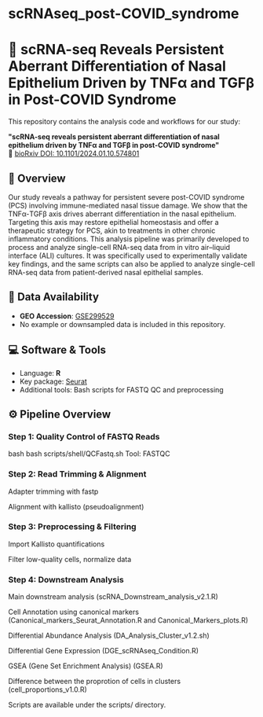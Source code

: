 # scRNAseq_post-COVID_syndrome

# 🧬 scRNA-seq Reveals Persistent Aberrant Differentiation of Nasal Epithelium Driven by TNFα and TGFβ in Post-COVID Syndrome

This repository contains the analysis code and workflows for our study:

**"scRNA-seq reveals persistent aberrant differentiation of nasal epithelium driven by TNFα and TGFβ in post-COVID syndrome"**  
📄 [bioRxiv DOI: 10.1101/2024.01.10.574801](https://doi.org/10.1101/2024.01.10.574801)

## 🧠 Overview

Our study reveals a pathway for persistent severe post-COVID syndrome (PCS) involving immune-mediated nasal tissue damage. We show that the TNFα-TGFβ axis drives aberrant differentiation in the nasal epithelium. Targeting this axis may restore epithelial homeostasis and offer a therapeutic strategy for PCS, akin to treatments in other chronic inflammatory conditions.
This analysis pipeline was primarily developed to process and analyze single-cell RNA-seq data from in vitro air–liquid interface (ALI) cultures. It was specifically used to experimentally validate key findings, and the same scripts can also be applied to analyze single-cell RNA-seq data from patient-derived nasal epithelial samples.

## 🔗 Data Availability

- **GEO Accession**: [GSE299529](https://www.ncbi.nlm.nih.gov/geo/query/acc.cgi?acc=GSE299529)
- No example or downsampled data is included in this repository.

## 💻 Software & Tools

- Language: **R**
- Key package: [Seurat](https://satijalab.org/seurat/)
- Additional tools: Bash scripts for FASTQ QC and preprocessing

## ⚙️ Pipeline Overview

### Step 1: Quality Control of FASTQ Reads
bash
bash scripts/shell/QCFastq.sh
Tool: FASTQC

### Step 2: Read Trimming & Alignment
Adapter trimming with fastp

Alignment with kallisto (pseudoalignment)

### Step 3: Preprocessing & Filtering
Import Kallisto quantifications

Filter low-quality cells, normalize data

### Step 4: Downstream Analysis
Main downstream analysis (scRNA_Downstream_analysis_v2.1.R) 

Cell Annotation using canonical markers (Canonical_markers_Seurat_Annotation.R and Canonical_Markers_plots.R)

Differential Abundance Analysis (DA_Analysis_Cluster_v1.2.sh)

Differential Gene Expression (DGE_scRNAseq_Condition.R)

GSEA (Gene Set Enrichment Analysis) (GSEA.R)

Difference between the proprotion of cells in clusters (cell_proportions_v1.0.R)

Scripts are available under the scripts/ directory.


